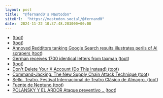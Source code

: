 ```yaml
---
layout: post
title:  "@fernand0's Mastodon"
siteUrl:  "https://mastodon.social/@fernand0"
date:  2024-11-22 10:37:48.283000+00:00
---
```

*  [ ](https://mastodon.social/users/fernand0/statuses/113526169159624183/activity) ([toot](https://mastodon.social/users/fernand0/statuses/113526169159624183/activity))
*  [ ](https://mastodon.eus/@luistxo) ([toot](https://mastodon.social/@fernand0/113526168959154298))
*  [Annoyed Redditors tanking Google Search results illustrates perils of AI scrapers ](https://arstechnica.com/gadgets/2024/10/fake-restaurant-tips-on-reddit-a-reminder-of-google-ai-overviews-inherent-flaws) ([toot](https://mastodon.social/@fernand0/113526060224397942))
*  [German receives 1700 identical letters from taxman ](https://www.rnz.co.nz/news/world/533118/german-receives-1700-identical-letters-from-taxma) ([toot](https://mastodon.social/@fernand0/113525883571863778))
*  [ ](https://mastodon.social/@runjaj) ([toot](https://mastodon.social/@fernand0/113524983828649597))
*  [Don't Delete Your X Account (Do This Instead) ](https://lifehacker.com/dont-delete-your-twitter-account-do-this-instead-184977971) ([toot](https://mastodon.social/@fernand0/113524866884070609))
*  [Command-Jacking: The New Supply Chain Attack Technique ](https://checkmarx.com/blog/this-new-supply-chain-attack-technique-can-trojanize-all-your-cli-commands) ([toot](https://mastodon.social/@fernand0/113524178636211508))
*  [Sello. Teatro. Festival Internacional de Teatro Clásico de Almagro. ](https://avecesunafoto.wordpress.com/2024/11/21/sello-teatro-festival-internacional-de-teatro-clasico-de-almagro) ([toot](https://mastodon.social/@fernand0/113522367331549367))
*  [Fuente de Neptuno ](https://www.flickr.com/photos/fernand0/54148909134) ([toot](https://mastodon.social/@fernand0/113522349713642781))
*  [POLANSKY Y EL ARDOR  Ataque preventivo .. ](https://youtu.be/JFJScaNisT) ([toot](https://mastodon.social/@fernand0/113522298248747407))
